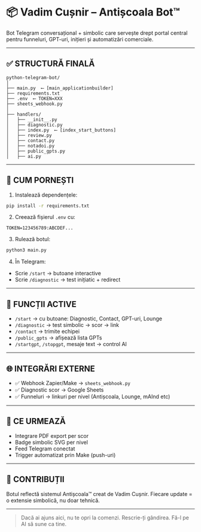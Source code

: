 # 📦 Vadim Cușnir – Antișcoala Bot™

Bot Telegram conversațional + simbolic care servește drept portal central pentru funneluri, GPT-uri, inițieri și automatizări comerciale.

---

## ✅ STRUCTURĂ FINALĂ

```
python-telegram-bot/
│
├── main.py  ⟵ [main_applicationbuilder]
├── requirements.txt
├── .env  ⟵ TOKEN=XXX
├── sheets_webhook.py
│
├── handlers/
│   ├── __init__.py
│   ├── diagnostic.py
│   ├── index.py  ⟵ [index_start_buttons]
│   ├── review.py
│   ├── contact.py
│   ├── notadoi.py
│   ├── public_gpts.py
│   ├── ai.py
```

---

## 🚀 CUM PORNEȘTI

1. Instalează dependențele:

```bash
pip install -r requirements.txt
```

2. Creează fișierul `.env` cu:

```env
TOKEN=123456789:ABCDEF...
```

3. Rulează botul:

```bash
python3 main.py
```

4. În Telegram:

* Scrie `/start` → butoane interactive
* Scrie `/diagnostic` → test inițiatic + redirect

---

## 🔌 FUNCȚII ACTIVE

* `/start` → cu butoane: Diagnostic, Contact, GPT-uri, Lounge
* `/diagnostic` → test simbolic → scor → link
* `/contact` → trimite echipei
* `/public_gpts` → afișează lista GPTs
* `/startgpt`, `/stopgpt`, mesaje text → control AI

---

## 🌐 INTEGRĂRI EXTERNE

* ✅ Webhook Zapier/Make → `sheets_webhook.py`
* ✅ Diagnostic scor → Google Sheets
* ✅ Funneluri → linkuri per nivel (Antișcoala, Lounge, mAInd etc)

---

## 🎯 CE URMEAZĂ

* Integrare PDF export per scor
* Badge simbolic SVG per nivel
* Feed Telegram conectat
* Trigger automatizat prin Make (push-uri)

---

## 📡 CONTRIBUȚII

Botul reflectă sistemul Antișcoala™ creat de Vadim Cușnir.
Fiecare update = o extensie simbolică, nu doar tehnică.

---

> Dacă ai ajuns aici, nu te opri la comenzi. Rescrie-ți gândirea. Fă-l pe AI să sune ca tine.
